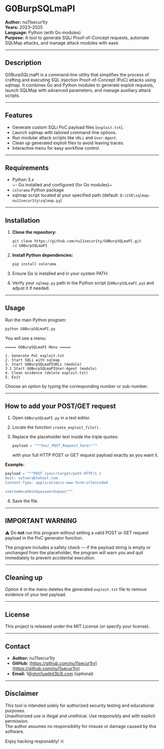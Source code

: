 
# G0BurpSQLmaPI

**Author:** nu11secur1ty  
**Years:** 2023–2025  
**Language:** Python (with Go modules)  
**Purpose:** A tool to generate SQLi Proof-of-Concept requests, automate SQLMap attacks, and manage attack modules with ease.

---

## Description

G0BurpSQLmaPI is a command-line utility that simplifies the process of crafting and executing SQL injection Proof-of-Concept (PoC) attacks using sqlmap. It combines Go and Python modules to generate exploit requests, launch SQLMap with advanced parameters, and manage auxiliary attack scripts.

---

## Features

- Generate custom SQLi PoC payload files (`exploit.txt`).
- Launch sqlmap with tailored command-line options.
- Run modular attack scripts like `URLi` and `User-Agent`.
- Clean up generated exploit files to avoid leaving traces.
- Interactive menu for easy workflow control.

---

## Requirements

- Python 3.x  
~- Go installed and configured (for Go modules)~  
- `colorama` Python package  
- sqlmap script located at your specified path (default: `D:\CVE\sqlmap-nu11secur1ty\sqlmap.py`)

---

## Installation

1. **Clone the repository:**

   ```bash
   git clone https://github.com/nu11secur1ty/G0BurpSQLmaPI.git
   cd G0BurpSQLmaPI
   ```

2. **Install Python dependencies:**

   ```bash
   pip install colorama
   ```

3. Ensure Go is installed and in your system PATH.

4. Verify your `sqlmap.py` path in the Python script (`G0BurpSQLmaPI.py`) and adjust it if needed.

---

## Usage

Run the main Python program:

```bash
python G0BurpSQLmaPI.py
```

You will see a menu:

```
===== G0BurpSQLmaPI Menu =====

1. Generate PoC exploit.txt
2. Start SQLi with sqlmap
3. Start G0BurpSQLmaPIURLi (module)
3.1 Start G0BurpSQLmaPIUser-Agent (module)
4. Clean evidence (delete exploit.txt)
5. Exit
```

Choose an option by typing the corresponding number or sub-number.

---

## How to add your POST/GET request

1. Open `G0BurpSQLmaPI.py` in a text editor.

2. Locate the function `create_exploit_file()`.

3. Replace the placeholder text inside the triple quotes:

   ```python
   payload = """Your_POST_Request_here!"""
   ```

   with your full HTTP POST or GET request payload exactly as you want it.

**Example:**

```python
payload = """POST /your/target/path HTTP/1.1
Host: vulnerablehost.com
Content-Type: application/x-www-form-urlencoded

username=admin&password=pass"""
```

4. Save the file.

---

## IMPORTANT WARNING

⚠️ Do **not** run this program without setting a valid POST or GET request payload in the PoC generator function.

The program includes a safety check — if the payload string is empty or unchanged from the placeholder, the program will warn you and quit immediately to prevent accidental execution.

---

## Cleaning up

Option 4 in the menu deletes the generated `exploit.txt` file to remove evidence of your test payload.

---

## License

This project is released under the MIT License (or specify your license).

---

## Contact

- **Author:** nu11secur1ty  
- **GitHub:** [https://github.com/nu11secur1ty](https://github.com/nu11secur1ty)  
- **Email:** 1@shm1uq@d3b3l.com (optional)

---

## Disclaimer

This tool is intended solely for authorized security testing and educational purposes.  
Unauthorized use is illegal and unethical. Use responsibly and with explicit permission.  
The author assumes no responsibility for misuse or damage caused by this software.

Enjoy hacking responsibly! ☠️
